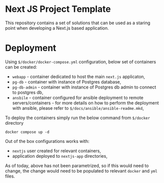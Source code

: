 # Next JS Project Template

This repository contains a set of solutions that can be used as a staring point when developing a Next.js based application.

# Deployment

Using `$/docker/docker-compose.yml` configuration, below set of containers can be created:

- `webapp` - container dedicated to host the main `next.js` applicaton,
- `pg-db` - container with instance of Postgres database,
- `pg-db-admin` - container with instance of Postgres db admin to connect to postgres db,
- `ansbile` - container configured for ansible deployment to remote servers/containers - for more details on how to perform the deployment with ansible, please refer to `$/docs/ansible/ansible-readme.mkd`,

To deploy the containers simply run the below command from `$/docker` directory

```
docker compose up -d
```

Out of the box configurations works with:

- `nextjs` user created for relevant containers,
- application deployed to `nextjs-app` directories,

As of today, above has not been parametrized, so if this would need to change, the change would need to be populated to relevant `docker` and `yml` files.
